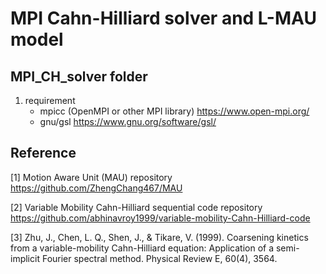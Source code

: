 #  MPI Cahn-Hilliard solver and L-MAU model

## MPI_CH_solver folder
1. requirement
   * mpicc (OpenMPI or other MPI library) https://www.open-mpi.org/
   * gnu/gsl https://www.gnu.org/software/gsl/ <br>
	

























## Reference
[1] Motion Aware Unit (MAU) repository https://github.com/ZhengChang467/MAU

[2] Variable Mobility Cahn-Hilliard sequential code repository https://github.com/abhinavroy1999/variable-mobility-Cahn-Hilliard-code

[3] Zhu, J., Chen, L. Q., Shen, J., & Tikare, V. (1999). Coarsening kinetics from a variable-mobility Cahn-Hilliard equation: Application of a semi-implicit Fourier spectral method. Physical Review E, 60(4), 3564.